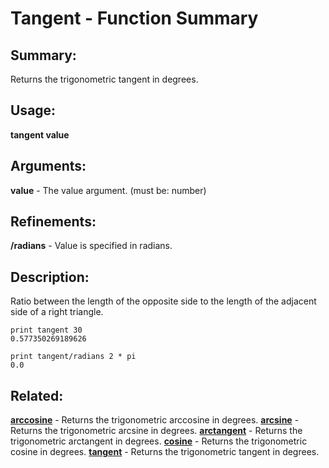 # Tangent - Function Summary

## Summary:

Returns the trigonometric tangent in degrees.

## Usage:

**tangent value**

## Arguments:

**value** - The value argument. (must be: number)

## Refinements:

**/radians** - Value is specified in radians.

## Description:

Ratio between the length of the opposite side to the length of the adjacent side of a right triangle.

```
print tangent 30
0.577350269189626
```

```
print tangent/radians 2 * pi
0.0
```

## Related:

[**arccosine**](http://www.rebol.com/docs/words/warccosine.html) - Returns the trigonometric arccosine in degrees.
[**arcsine**](http://www.rebol.com/docs/words/warcsine.html) - Returns the trigonometric arcsine in degrees.
[**arctangent**](http://www.rebol.com/docs/words/warctangent.html) - Returns the trigonometric arctangent in degrees.
[**cosine**](http://www.rebol.com/docs/words/wcosine.html) - Returns the trigonometric cosine in degrees.
[**tangent**](http://www.rebol.com/docs/words/wtangent.html) - Returns the trigonometric tangent in degrees.